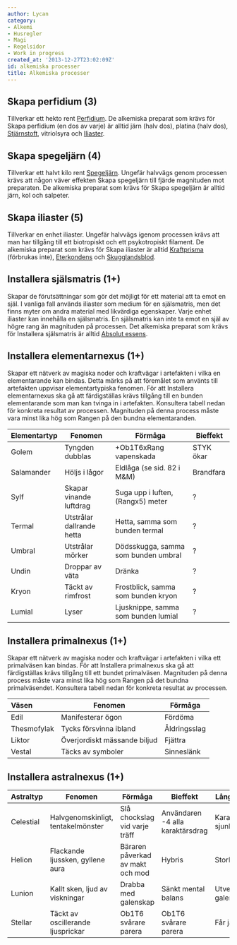 ```yaml
---
author: Lycan
category:
- Alkemi
- Husregler
- Magi
- Regelsidor
- Work in progress
created_at: '2013-12-27T23:02:09Z'
id: alkemiska processer
title: Alkemiska processer
---
```

## Skapa perfidium (3)

Tillverkar ett hekto rent [Perfidium]. De alkemiska preparat som krävs för Skapa perfidium (en dos av varje) är alltid järn (halv dos), platina (halv dos), [Stjärnstoft], vitriolsyra och [Iliaster].

## Skapa spegeljärn (4)

Tillverkar ett halvt kilo rent [Spegeljärn]. Ungefär halvvägs genom processen krävs att någon väver effekten Skapa spegeljärn till fjärde magnituden mot preparaten. De alkemiska preparat som krävs för Skapa spegeljärn är alltid järn, kol och salpeter.

## Skapa iliaster (5)

Tillverkar en enhet iliaster. Ungefär halvvägs igenom processen krävs att man har tillgång till ett biotropiskt och ett psykotropiskt filament. De alkemiska preparat som krävs för Skapa iliaster är alltid [Kraftprisma] (förbrukas inte), [Eterkondens] och [Skugglandsblod].

## Installera själsmatris (1+)

Skapar de förutsättningar som gör det möjligt för ett material att ta emot en själ. I vanliga fall används iliaster som medium för en själsmatris, men det finns myter om andra material med likvärdiga egenskaper. Varje enhet iliaster kan innehålla en själsmatris. En själsmatris kan inte ta emot en själ av högre rang än magnituden på processen. Det alkemiska preparat som krävs för Installera själsmatris är alltid [Absolut essens].

## Installera elementarnexus (1+)

Skapar ett nätverk av magiska noder och kraftvägar i artefakten i vilka en elementarande kan bindas. Detta märks på att föremålet som använts till artefakten uppvisar elementartypiska fenomen. För att Installera elementarnexus ska gå att färdigställas krävs tillgång till en bunden elementarande som man kan tvinga in i artefakten. Konsultera tabell nedan för konkreta resultat av processen. Magnituden på denna process måste vara minst lika hög som Rangen på den bundna elementaranden.

| Elementartyp | Fenomen                   | Förmåga                             | Bieffekt  |
|:-------------|---------------------------|-------------------------------------|-----------|
| Golem        | Tyngden dubblas           | +Ob1T6xRang vapenskada              | STYK ökar |
| Salamander   | Höljs i lågor             | Eldlåga (se sid. 82 i M&M)          | Brandfara |
| Sylf         | Skapar vinande luftdrag   | Suga upp i luften, (Rangx5) meter   | ?         |
| Termal       | Utstrålar dallrande hetta | Hetta, samma som bunden termal      | ?         |
| Umbral       | Utstrålar mörker          | Dödsskugga, samma som bunden umbral | ?         |
| Undin        | Droppar av väta           | Dränka                              | ?         |
| Kryon        | Täckt av rimfrost         | Frostblick, samma som bunden kryon  | ?         |
| Lumial       | Lyser                     | Ljusknippe, samma som bunden lumial | ?         |

## Installera primalnexus (1+)

Skapar ett nätverk av magiska noder och kraftvägar i artefakten i vilka ett primalväsen kan bindas. För att Installera primalnexus ska gå att färdigställas krävs tillgång till ett bundet primalväsen. Magnituden på denna process måste vara minst lika hög som Rangen på det bundna primalväsendet. Konsultera tabell nedan för konkreta resultat av processen.

| Väsen       | Fenomen                      | Förmåga      |
|:------------|------------------------------|--------------|
| Edil        | Manifesterar ögon            | Fördöma      |
| Thesmofylak | Tycks försvinna ibland       | Åldringsslag |
| Liktor      | Överjordiskt mässande biljud | Fjättra      |
| Vestal      | Täcks av symboler            | Sinneslänk   |

## Installera astralnexus (1+)

| Astraltyp | Fenomen                            | Förmåga                          | Bieffekt                         | Långtidseffekter      |
|:----------|------------------------------------|----------------------------------|----------------------------------|-----------------------|
| Celestial | Halvgenomskinligt, tentakelmönster | Slå chockslag vid varje träff    | Användaren -4 alla karaktärsdrag | Karaktärsdrag sjunker |
| Helion    | Flackande ljussken, gyllene aura   | Bäraren påverkad av makt och mod | Hybris                           | Storhetsvansinne      |
| Lunion    | Kallt sken, ljud av viskningar     | Drabba med galenskap             | Sänkt mental balans              | Utvecklar galenskap   |
| Stellar   | Täckt av oscillerande ljusprickar  | Ob1T6 svårare parera             | Ob1T6 svårare parera             | Får järtecken         |

  [Perfidium]: Perfidium
  [Stjärnstoft]: Stjärnstoft
  [Iliaster]: Iliaster
  [Spegeljärn]: Spegeljärn
  [Kraftprisma]: Kraftprisma
  [Eterkondens]: Eterkondens
  [Skugglandsblod]: Skugglandsblod
  [Absolut essens]: Absolut_essens